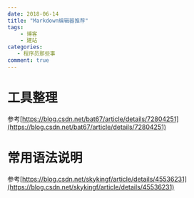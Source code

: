 ```yaml
---
date: 2018-06-14
title: "Markdown编辑器推荐"
tags:
    - 博客
    - 建站
categories:
   - 程序员那些事
comment: true
---
```


# 工具整理
参考[https://blog.csdn.net/bat67/article/details/72804251](https://blog.csdn.net/bat67/article/details/72804251)	

# 常用语法说明	
参考[https://blog.csdn.net/skykingf/article/details/45536231](https://blog.csdn.net/skykingf/article/details/45536231)
